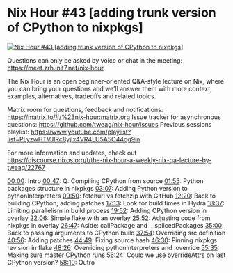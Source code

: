 # Nix Hour #43 [adding trunk version of CPython to nixpkgs]

[![Nix Hour #43 [adding trunk version of CPython to nixpkgs]](https://img.youtube.com/vi/T79B4t80QZ4/0.jpg)](https://www.youtube.com/watch?v=T79B4t80QZ4)

Questions can only be asked by voice or chat in the meeting: https://meet.zrh.init7.net/nix-hour.

The Nix Hour is an open beginner-oriented Q&A-style lecture on Nix, where you can bring your questions and we’ll answer them with more context, examples, alternatives, tradeoffs and related topics.

Matrix room for questions, feedback and notifications: https://matrix.to/#/%23nix-hour:matrix.org
Issue tracker for asynchronous questions: https://github.com/tweag/nix-hour/issues
Previous sessions playlist: https://www.youtube.com/playlist?list=PLyzwHTVJlRc8yjlx4VR4LU5A5O44og9in

For more information and updates, check out https://discourse.nixos.org/t/the-nix-hour-a-weekly-nix-qa-lecture-by-tweag/22767

[00:00](https://www.youtube.com/watch?v=T79B4t80QZ4&t=0): Intro
[00:47](https://www.youtube.com/watch?v=T79B4t80QZ4&t=47): Q: Compiling CPython from source
[01:55](https://www.youtube.com/watch?v=T79B4t80QZ4&t=115): Python packages structure in nixpkgs
[03:07](https://www.youtube.com/watch?v=T79B4t80QZ4&t=187): Adding Python version to pythonInterpreters
[09:50](https://www.youtube.com/watch?v=T79B4t80QZ4&t=590): fetchurl vs fetchzip with GitHub
[12:20](https://www.youtube.com/watch?v=T79B4t80QZ4&t=740): Back to building CPython, adding patches
[17:13](https://www.youtube.com/watch?v=T79B4t80QZ4&t=1033): Look for build times in Hydra
[18:37](https://www.youtube.com/watch?v=T79B4t80QZ4&t=1117): Limiting parallelism in build process
[19:52](https://www.youtube.com/watch?v=T79B4t80QZ4&t=1192): Adding CPython version in overlay
[22:06](https://www.youtube.com/watch?v=T79B4t80QZ4&t=1326): Simple flake with an overlay
[25:52](https://www.youtube.com/watch?v=T79B4t80QZ4&t=1552): Adjusting code from nixpkgs in overlay
[26:47](https://www.youtube.com/watch?v=T79B4t80QZ4&t=1607): Aside: callPackage and __splicedPackages
[35:00](https://www.youtube.com/watch?v=T79B4t80QZ4&t=2100): Back to passing arguments to CPython build
[37:54](https://www.youtube.com/watch?v=T79B4t80QZ4&t=2274): Overriding src definition
[40:56](https://www.youtube.com/watch?v=T79B4t80QZ4&t=2456): Adding patches
[44:49](https://www.youtube.com/watch?v=T79B4t80QZ4&t=2689): Fixing source hash
[46:30](https://www.youtube.com/watch?v=T79B4t80QZ4&t=2790): Pinning nixpkgs revision in flake
[48:26](https://www.youtube.com/watch?v=T79B4t80QZ4&t=2906): Overriding pythonInterpreters and .override
[55:35](https://www.youtube.com/watch?v=T79B4t80QZ4&t=3335): Making sure master CPython runs
[56:24](https://www.youtube.com/watch?v=T79B4t80QZ4&t=3384): Could we use overrideAttrs on last CPython version?
[58:10](https://www.youtube.com/watch?v=T79B4t80QZ4&t=3490): Outro
